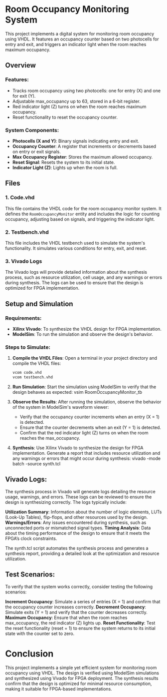 # Room Occupancy Monitoring System

This project implements a digital system for monitoring room occupancy using VHDL. It features an occupancy counter based on two photocells for entry and exit, and triggers an indicator light when the room reaches maximum occupancy.

## Overview

### Features:
- Tracks room occupancy using two photocells: one for entry (X) and one for exit (Y).
- Adjustable max_occupancy up to 63, stored in a 6-bit register.
- Red indicator light (Z) turns on when the room reaches maximum occupancy.
- Reset functionality to reset the occupancy counter.

### System Components:
- **Photocells (X and Y)**: Binary signals indicating entry and exit.
- **Occupancy Counter**: A register that increments or decrements based on entry or exit signals.
- **Max Occupancy Register**: Stores the maximum allowed occupancy.
- **Reset Signal**: Resets the system to its initial state.
- **Indicator Light (Z)**: Lights up when the room is full.

## Files

### 1. Code.vhd
This file contains the VHDL code for the room occupancy monitor system. It defines the `RoomOccupancyMonitor` entity and includes the logic for counting occupancy, adjusting based on signals, and triggering the indicator light.

### 2. Testbench.vhd
This file includes the VHDL testbench used to simulate the system's functionality. It simulates various conditions for entry, exit, and reset.

### 3. Vivado Logs
The Vivado logs will provide detailed information about the synthesis process, such as resource utilization, cell usage, and any warnings or errors during synthesis. The logs can be used to ensure that the design is optimized for FPGA implementation.

## Setup and Simulation

### Requirements:
- **Xilinx Vivado**: To synthesize the VHDL design for FPGA implementation.
- **ModelSim**: To run the simulation and observe the design's behavior.

### Steps to Simulate:

1. **Compile the VHDL Files**:
   Open a terminal in your project directory and compile the VHDL files:
   ```bash
   vcom code.vhd
   vcom testbench.vhd

2. **Run Simulation**:
    Start the simulation using ModelSim to verify that the design behaves as expected:
        vsim RoomOccupancyMonitor_tb

3. **Observe the Results**:
    After running the simulation, observe the behavior of the system in ModelSim's waveform viewer:
    - Verify that the occupancy counter increments when an entry (X = 1) is detected.
    - Ensure that the counter decrements when an exit (Y = 1) is detected.
    - Confirm that the red indicator light (Z) turns on when the room reaches the max_occupancy.

4. **Synthesis**:
    Use Xilinx Vivado to synthesize the design for FPGA implementation. Generate a report that includes resource utilization and any warnings or errors that might occur during synthesis:
        vivado -mode batch -source synth.tcl


## Vivado Logs:
The synthesis process in Vivado will generate logs detailing the resource usage, warnings, and errors. These logs can be reviewed to ensure the design is synthesizing correctly. The logs typically include:

**Utilization Summary**: Information about the number of logic elements, LUTs (Look-Up Tables), flip-flops, and other resources used by the design.
**Warnings/Errors**: Any issues encountered during synthesis, such as unconnected ports or mismatched signal types.
**Timing Analysis**: Data about the timing performance of the design to ensure that it meets the FPGA’s clock constraints.

The synth.tcl script automates the synthesis process and generates a synthesis report, providing a detailed look at the optimization and resource utilization.

## Test Scenarios:
To verify that the system works correctly, consider testing the following scenarios:

**Increment Occupancy**: Simulate a series of entries (X = 1) and confirm that the occupancy counter increases correctly.
**Decrement Occupancy**: Simulate exits (Y = 1) and verify that the counter decreases correctly.
**Maximum Occupancy**: Ensure that when the room reaches max_occupancy, the red indicator (Z) lights up.
**Reset Functionality**: Test the reset functionality (reset = 1) to ensure the system returns to its initial state with the counter set to zero.

# Conclusion
This project implements a simple yet efficient system for monitoring room occupancy using VHDL. The design is verified using ModelSim simulations and synthesized using Vivado for FPGA deployment. The synthesis results confirm that the design is optimized for minimal resource consumption, making it suitable for FPGA-based implementations.
